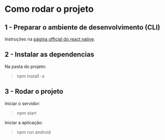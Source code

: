 # Como rodar o projeto
## 1 - Preparar o ambiente de desenvolvimento (CLI)
Instruções na [página official do react native](https://reactnative.dev/docs/set-up-your-environment).
## 2 - Instalar as dependencias
Na pasta do projeto:
> npm install -s
## 3 - Rodar o projeto
Iniciar o servidor:
> npm start

Iniciar a aplicação:
> npm run android